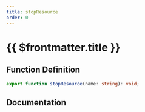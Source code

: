 ```yaml
---
title: stopResource
order: 0
---
```


# {{ $frontmatter.title }}

## Function Definition

```ts
export function stopResource(name: string): void;
```

## Documentation

<!--@include: ./parts/stopResource.md-->
